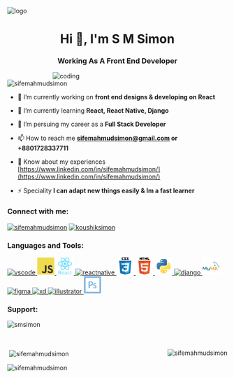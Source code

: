 ![logo](https://user-images.githubusercontent.com/74038190/225813708-98b745f2-7d22-48cf-9150-083f1b00d6c9.gif)

<h1 align="center">Hi 👋, I'm S M Simon</h1>
<h3 align="center">Working As A Front End Developer</h3>
<img align="right" alt="coding" width="400" src="https://i.pinimg.com/originals/81/17/8b/81178b47a8598f0c81c4799f2cdd4057.gif">
<p align="left"> <img src="https://komarev.com/ghpvc/?username=sifemahmudsimon&label=Profile%20views&color=0e75b6&style=flat" alt="sifemahmudsimon" /> </p>

- 🔭 I’m currently working on **front end designs & developing on React**

- 🌱 I’m currently learning **React, React Native, Django**

- 🤝 I’m persuing my career as a **Full Stack Developer**

- 📫 How to reach me **sifemahmudsimon@gmail.com or +8801728337711**

- 📄 Know about my experiences [https://www.linkedin.com/in/sifemahmudsimon/](https://www.linkedin.com/in/sifemahmudsimon/)

- ⚡ Speciality **I can adapt new things easily & Im a fast learner**

<h3 align="left">Connect with me:</h3>
<p align="left">
<a href="https://linkedin.com/in/sifemahmudsimon" target="blank"><img align="center" src="https://raw.githubusercontent.com/rahuldkjain/github-profile-readme-generator/master/src/images/icons/Social/linked-in-alt.svg" alt="sifemahmudsimon" height="30" width="40" /></a>
<a href="https://fb.com/koushiksimon" target="blank"><img align="center" src="https://raw.githubusercontent.com/rahuldkjain/github-profile-readme-generator/master/src/images/icons/Social/facebook.svg" alt="koushiksimon" height="30" width="40" /></a>
</p>

<h3 align="left">Languages and Tools:</h3>
<p align="left">
   <a href="https://code.visualstudio.com/docs" target="_blank" rel="noreferrer"> <img
            src="https://cdn.jsdelivr.net/gh/devicons/devicon/icons/vscode/vscode-original.svg"
            alt="vscode" width="40" height="40" /> </a>
    <a href="https://developer.mozilla.org/en-US/docs/Web/JavaScript" target="_blank" rel="noreferrer"> <img
            src="https://raw.githubusercontent.com/devicons/devicon/master/icons/javascript/javascript-original.svg"
            alt="javascript" width="40" height="40" /> </a>
    <a href="https://reactjs.org/" target="_blank" rel="noreferrer">
        <img src="https://raw.githubusercontent.com/devicons/devicon/master/icons/react/react-original-wordmark.svg"
            alt="react" width="40" height="40" /> </a>
    <a href="https://reactnative.dev/" target="_blank" rel="noreferrer"> <img
            src="https://reactnative.dev/img/header_logo.svg" alt="reactnative" width="40" height="40" /> </a>
    <a href="https://www.w3schools.com/css/" target="_blank" rel="noreferrer"> <img
            src="https://raw.githubusercontent.com/devicons/devicon/master/icons/css3/css3-original-wordmark.svg"
            alt="css3" width="40" height="40" /> </a>
    <a href="https://www.w3.org/html/" target="_blank" rel="noreferrer"> <img
            src="https://raw.githubusercontent.com/devicons/devicon/master/icons/html5/html5-original-wordmark.svg"
            alt="html5" width="40" height="40" /> </a>
    <a href="https://www.python.org" target="_blank" rel="noreferrer"> <img
            src="https://raw.githubusercontent.com/devicons/devicon/master/icons/python/python-original.svg"
            alt="python" width="40" height="40" /> </a>
    <a href="https://www.djangoproject.com/" target="_blank" rel="noreferrer"> <img
            src="https://cdn.worldvectorlogo.com/logos/django.svg" alt="django" width="40" height="40" /> </a>
    <a href="https://www.mysql.com/" target="_blank" rel="noreferrer"> <img
            src="https://raw.githubusercontent.com/devicons/devicon/master/icons/mysql/mysql-original-wordmark.svg"
            alt="mysql" width="40" height="40" /> </a>
    <a href="https://www.figma.com/" target="_blank" rel="noreferrer"> <img
            src="https://www.vectorlogo.zone/logos/figma/figma-icon.svg" alt="figma" width="40" height="40" /> </a>
    <a href="https://www.adobe.com/products/xd.html" target="_blank" rel="noreferrer"> <img
            src="https://cdn.worldvectorlogo.com/logos/adobe-xd.svg" alt="xd" width="40" height="40" /> </a>
    <a href="https://www.adobe.com/in/products/illustrator.html" target="_blank" rel="noreferrer"> <img
            src="https://www.vectorlogo.zone/logos/adobe_illustrator/adobe_illustrator-icon.svg" alt="illustrator"
            width="40" height="40" /> </a>
    <a href="https://www.photoshop.com/en" target="_blank" rel="noreferrer"> <img
            src="https://raw.githubusercontent.com/devicons/devicon/master/icons/photoshop/photoshop-line.svg"
            alt="photoshop" width="40" height="40" /> </a>

</p>

<h3 align="left">Support:</h3>
<p><a href="https://www.buymeacoffee.com/smsimon"> <img align="left" src="https://cdn.buymeacoffee.com/buttons/v2/default-yellow.png" height="50" width="210" alt="smsimon" /></a></p><br><br><br>

<p><img align="right" src="https://github-readme-stats.vercel.app/api/top-langs?username=sifemahmudsimon&show_icons=true&locale=en&layout=compact" alt="sifemahmudsimon" /></p>
<p>&nbsp;<img align="center" src="https://github-readme-stats.vercel.app/api?username=sifemahmudsimon&show_icons=true&locale=en" alt="sifemahmudsimon" /></p>



<p><img align="center" src="https://github-readme-streak-stats.herokuapp.com/?user=sifemahmudsimon&" alt="sifemahmudsimon" /></p>
